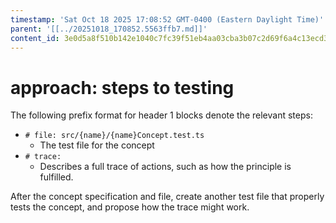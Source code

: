 ```yaml
---
timestamp: 'Sat Oct 18 2025 17:08:52 GMT-0400 (Eastern Daylight Time)'
parent: '[[../20251018_170852.5563ffb7.md]]'
content_id: 3e0d5a8f510b142e1040c7fc39f51eb4aa03cba3b07c2d69f6a4c13ecd353a86
---
```


# approach: steps to testing

The following prefix format for header 1 blocks denote the relevant steps:

* `# file: src/{name}/{name}Concept.test.ts`
  * The test file for the concept
* `# trace:`
  * Describes a full trace of actions, such as how the principle is fulfilled.

After the concept specification and file, create another test file that properly tests the concept, and propose how the trace might work.
